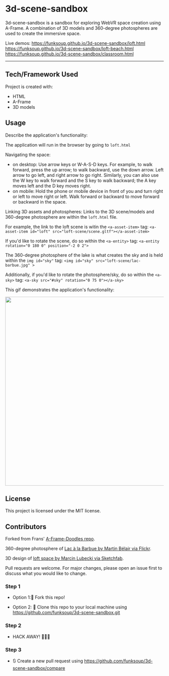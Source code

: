 
# 3d-scene-sandbox

3d-scene-sandbox is a sandbox for exploring WebVR space creation using A-Frame. A combination of 3D models and 360-degree photospheres are used to create the immersive space.


Live demos: 
https://funksoup.github.io/3d-scene-sandbox/loft.html <br>
https://funksoup.github.io/3d-scene-sandbox/loft-beach.html <br>
https://funksoup.github.io/3d-scene-sandbox/classroom.html

------

## Tech/Framework Used

Project is created with:

* HTML
* A-Frame
* 3D models 


## Usage

Describe the application's functionality:

The application will run in the browser by going to `loft.html`

Navigating the space: 
* on desktop: Use arrow keys or W-A-S-D keys. For example, to walk forward, press the up arrow; to walk backward, use the down arrow. Left arrow to go left, and right arrow to go right. Similarly, you can also use the W key to walk forward and the S key to walk backward; the A key moves left and the D key moves right.
* on mobile: Hold the phone or mobile device in front of you and turn right or left to move right or left. Walk forward or backward to move forward or backward in the space.

Linking 3D assets and photospheres:
Links to the 3D scene/models and 360-degree photosphere are within the `loft.html` file.

For example, the link to the loft scene is witin the `<a-asset-item>` tag:
`<a-asset-item id="loft" src="loft-scene/scene.gltf"></a-asset-item>`

If you'd like to rotate the scene, do so within the `<a-entity>` tag:
`<a-entity rotation="0 180 0" position="-2 0 2">`


The 360-degree photosphere of the lake is what creates the sky and is held within the `img id="sky"` tag:
`<img id="sky" src="loft-scene/lac-barbue.jpg" >`

Additionally, if you'd like to rotate the photosphere/sky, do so within the `<a-sky>` tag:
`<a-sky src="#sky" rotation="0 75 0"></a-sky>`



This gif demonstrates the application's functionality:

<img src = "/loft-scene/images/loft-lake-view.gif" width="600">



## License

This project is licensed under the MIT license.


## Contributors

Forked from Frans' <a href="https://github.com/Frans/A-Frame-Doodles">A-Frame-Doodles repo</a>.

360-degree photosphere of <a href="https://flic.kr/p/P7AuQk">Lac à la Barbue by Martin Bélair via Flickr</a>.

3D design of <a href="https://sketchfab.com/3d-models/apartment-interior-design-vr-ready-ce102c29aaf84a05a8607b2ac947728d">loft space by Marcin Lubecki via Sketchfab</a>.


Pull requests are welcome. For major changes, please open an issue first to discuss what you would like to change.


### Step 1

* Option 1:🍴 Fork this repo!

* Option 2: 👯 Clone this repo to your local machine using https://github.com/funksoup/3d-scene-sandbox.git

### Step 2

* HACK AWAY! 🔨🔨🔨

### Step 3

* 🔃 Create a new pull request using https://github.com/funksoup/3d-scene-sandbox/compare


